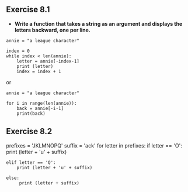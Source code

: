 
Exercise 8.1
---------

* **Write a function that takes a string as an argument and displays the letters backward, one per line.** 

```
annie = "a league character"

index = 0
while index < len(annie):
    letter = annie[-index-1]
    print (letter)
    index = index + 1

```

or 

```
annie = "a league character"

for i in range(len(annie)):
	back = annie[-i-1]
	print(back)
```

Exercise 8.2
----------

prefixes = 'JKLMNOPQ'
suffix = 'ack'
for letter in prefixes:
	if letter == 'O':
		print (letter + 'u' + suffix)

	elif letter == 'Q':
		print (letter + 'u' + suffix)

	else:
   		 print (letter + suffix)